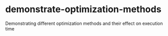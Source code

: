 # demonstrate-optimization-methods
 Demonstrating different optimization methods and their effect on execution time
